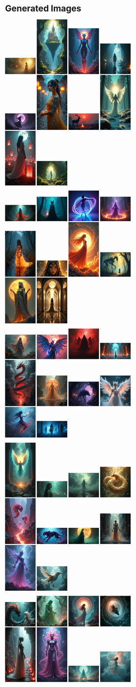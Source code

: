 # Generated Images



<img src="2025_07_06_01.png" width="100"/> <img src="2025_07_06_02.png" width="100"/> <img src="2025_07_06_03.png" width="100"/> <img src="2025_07_06_04.png" width="100"/> <img src="2025_07_06_05.png" width="100"/> <img src="2025_07_06_06.png" width="100"/> <img src="2025_07_06_07.png" width="100"/> <img src="2025_07_06_08.png" width="100"/> <img src="2025_07_06_09.png" width="100"/> <img src="2025_07_06_10.png" width="100"/>

<img src="2025_07_06_11.png" width="100"/> <img src="2025_07_06_12.png" width="100"/> <img src="2025_07_06_13.png" width="100"/> <img src="2025_07_06_14.png" width="100"/> <img src="2025_07_06_15.png" width="100"/> <img src="2025_07_06_16.png" width="100"/> <img src="2025_07_06_17.png" width="100"/> <img src="2025_07_06_18.png" width="100"/> <img src="2025_07_06_19.png" width="100"/> <img src="2025_07_06_20.png" width="100"/>

<img src="2025_07_06_21.png" width="100"/> <img src="2025_07_06_22.png" width="100"/> <img src="2025_07_06_23.png" width="100"/> <img src="2025_07_06_24.png" width="100"/> <img src="2025_07_06_25.png" width="100"/> <img src="2025_07_06_26.png" width="100"/> <img src="2025_07_06_27.png" width="100"/> <img src="2025_07_06_28.png" width="100"/> <img src="2025_07_06_29.png" width="100"/> <img src="2025_07_06_30.png" width="100"/>

<img src="2025_07_06_31.png" width="100"/> <img src="2025_07_06_32.png" width="100"/> <img src="2025_07_06_33.png" width="100"/> <img src="2025_07_06_34.png" width="100"/> <img src="2025_07_06_35.png" width="100"/> <img src="2025_07_06_36.png" width="100"/> <img src="2025_07_06_37.png" width="100"/> <img src="2025_07_06_38.png" width="100"/> <img src="2025_07_06_39.png" width="100"/> <img src="2025_07_06_40.png" width="100"/>

<img src="2025_07_06_41.png" width="100"/> <img src="2025_07_06_42.png" width="100"/> <img src="2025_07_06_43.png" width="100"/> <img src="2025_07_06_44.png" width="100"/> <img src="2025_07_06_45.png" width="100"/> <img src="2025_07_06_46.png" width="100"/> <img src="2025_07_06_47.png" width="100"/> <img src="2025_07_06_48.png" width="100"/>